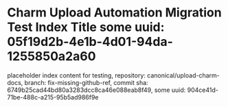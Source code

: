 # Charm Upload Automation Migration Test Index Title some uuid: 05f19d2b-4e1b-4d01-94da-1255850a2a60
 placeholder index content for testing,  repository: canonical/upload-charm-docs,  branch: fix-missing-github-ref,  commit sha: 6749b25cad44bd80a3283dcc8ca46e088eab8f49,  some uuid: 904ce41d-71be-488c-a215-95b5ad986f9e
